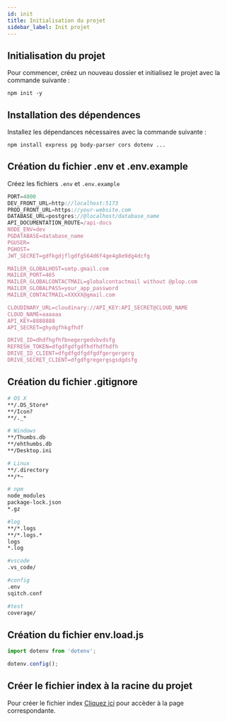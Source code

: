 ```yaml
---
id: init
title: Initialisation du projet
sidebar_label: Init projet
---
```


## Initialisation du projet

Pour commencer, créez un nouveau dossier et initialisez le projet avec la commande suivante :

`npm init -y`

## Installation des dépendences

Installez les dépendances nécessaires avec la commande suivante :

`npm install express pg body-parser cors dotenv ...`

## Création du fichier .env et .env.example

Créez les fichiers `.env` et `.env.example`

```js
PORT=4000
DEV_FRONT_URL=http://localhost:5173
PROD_FRONT_URL=https://your-website.com
DATABASE_URL=postgres://@localhost/database_name
API_DOCUMENTATION_ROUTE=/api-docs
NODE_ENV=dev
PGDATABASE=database_name
PGUSER=
PGHOST=
JWT_SECRET=gdfkgdjflgdfg564d6f4ge4g8e9dg4dcfg

MAILER_GLOBALHOST=smtp.gmail.com
MAILER_PORT=465
MAILER_GLOBALCONTACTMAIL=globalcontactmail without @plop.com
MAILER_GLOBALPASS=your_app_password
MAILER_CONTACTMAIL=XXXXX@gmail.com

CLOUDINARY_URL=cloudinary://API_KEY:API_SECRET@CLOUD_NAME
CLOUD_NAME=aaaaaa
API_KEY=8888888
API_SECRET=ghydgfhkgfhdf

DRIVE_ID=dhdfhgfhfbnegergedvbvdsfg
REFRESH_TOKEN=dfgdfgdfgdfhdfhdfhdfh
DRIVE_ID_CLIENT=dfgdfgdfgdfgdfgergergerg
DRIVE_SECRET_CLIENT=dfgdfgregergsgsdgdsfg
```

## Création du fichier .gitignore

```bash
# OS X
**/.DS_Store*
**/Icon?
**/._*

# Windows
**/Thumbs.db
**/ehthumbs.db
**/Desktop.ini

# Linux
**/.directory
**/*~

# npm
node_modules
package-lock.json
*.gz

#log
**/*.logs
**/*.logs.*
logs
*.log

#vscode
.vs_code/

#config
.env
sqitch.conf

#test
coverage/

```

## Création du fichier env.load.js

```js
import dotenv from 'dotenv';

dotenv.config();
```

## Créer le fichier index à la racine du projet

Pour créer le fichier index [Cliquez ici](../express) pour accèder à la page correspondante.
